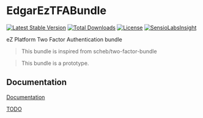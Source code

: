 # EdgarEzTFABundle

[![Latest Stable Version](https://poser.pugx.org/edgarez/tfabundle/v/stable)](https://packagist.org/packages/edgarez/tfabundle) 
[![Total Downloads](https://poser.pugx.org/edgarez/tfabundle/downloads)](https://packagist.org/packages/edgarez/tfabundle)
[![License](https://poser.pugx.org/edgarez/tfabundle/license)](https://packagist.org/packages/edgarez/tfabundle)
[![SensioLabsInsight](https://insight.sensiolabs.com/projects/cff2b112-583c-4e22-bc8d-868463c69c1b/mini.png)](https://insight.sensiolabs.com/projects/cff2b112-583c-4e22-bc8d-868463c69c1b)

eZ Platform Two Factor Authentication bundle

> This bundle is inspired from scheb/two-factor-bundle

> This bundle is a prototype.

## Documentation

[Documentation](Resources/doc/README.md)

[TODO](TODO.md)
